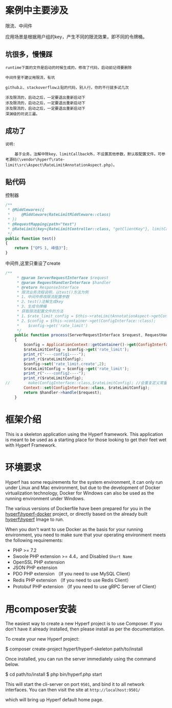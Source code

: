 # 案例中主要涉及
限流、中间件

应用场景是根据用户组的key，产生不同的限流效果，即不同的令牌桶。

坑很多，慢慢踩
------
    runtime下面的文件是启动的时候生成的，修改了代码，启动前记得要删除
    
    中间件里不建议用限流，有坑
    
    github上、stackoverflow上贴的代码，别人行，你的不行就多试几次
    
    涉及限流的，启动之后，一定要退出重新启动下
    涉及限流的，启动之后，一定要退出重新启动下
    涉及限流的，启动之后，一定要退出重新启动下
    深渊级的坑说三遍。

成功了
-----

    说明:
    
        基于业务，注解中除key、limitCallback外，不设置其他参数，默认取配置文件。可参考源码(\vendor\hyperf\rate-limit\src\Aspect\RateLimitAnnotationAspect.php)。


    
贴代码
-----
控制器
```javascript
/**
 * @Middlewares({
 *     @Middleware(RateLimitMiddleware::class)
 * })
 * @RequestMapping(path="test")
 * @RateLimit(key={RateLimitController::class, "getClientKey"}, limitCallback={RateLimitController::class, "rateLimitCallback"})
 */
public function test()
{
    return ["QPS 1, 峰值3"];
}
```

中间件,这里只重设了create
```javascript
/**
     * @param ServerRequestInterface $request
     * @param RequestHandlerInterface $handler
     * @return ResponseInterface
     * 限流业务流程说明，以test()方法为例
     * 1、中间件修改限流配置参数
     * 2、test()注解生成key
     * 3、生成令牌桶
     * 获取限流配置文件的方法
     * 1、$rate_limit_config = $this->rateLimitAnnotationAspect->getConfig();
     * 2、$config = $this->container->get(ConfigInterface::class);
     *    $config->get('rate_limit')
     */
    public function process(ServerRequestInterface $request, RequestHandlerInterface $handler): ResponseInterface
    {
        $config = ApplicationContext::getContainer()->get(ConfigInterface::class);
        $rateLimitConfig = $config->get('rate_limit');
        print_r("----config1----");
        print_r($rateLimitConfig);
        $config->set('rate_limit.create',2);
        $rateLimitConfig = $config->get('rate_limit');
        print_r("----config2----");
        print_r($rateLimitConfig);
//        make(ConfigInterface::class,$rateLimitConfig); //会重复定义常量
        Context::set(ConfigInterface::class, $rateLimitConfig);
        return $handler->handle($request);
    }
```
# 框架介绍

This is a skeleton application using the Hyperf framework. This application is meant to be used as a starting place for those looking to get their feet wet with Hyperf Framework.

# 环境要求

Hyperf has some requirements for the system environment, it can only run under Linux and Mac environment, but due to the development of Docker virtualization technology, Docker for Windows can also be used as the running environment under Windows.

The various versions of Dockerfile have been prepared for you in the [hyperf\hyperf-docker](https://github.com/hyperf/hyperf-docker) project, or directly based on the already built [hyperf\hyperf](https://hub.docker.com/r/hyperf/hyperf) Image to run.

When you don't want to use Docker as the basis for your running environment, you need to make sure that your operating environment meets the following requirements:  

 - PHP >= 7.2
 - Swoole PHP extension >= 4.4，and Disabled `Short Name`
 - OpenSSL PHP extension
 - JSON PHP extension
 - PDO PHP extension （If you need to use MySQL Client）
 - Redis PHP extension （If you need to use Redis Client）
 - Protobuf PHP extension （If you need to use gRPC Server of Client）

# 用composer安装

The easiest way to create a new Hyperf project is to use Composer. If you don't have it already installed, then please install as per the documentation.

To create your new Hyperf project:

$ composer create-project hyperf/hyperf-skeleton path/to/install

Once installed, you can run the server immediately using the command below.

$ cd path/to/install
$ php bin/hyperf.php start

This will start the cli-server on port `9501`, and bind it to all network interfaces. You can then visit the site at `http://localhost:9501/`

which will bring up Hyperf default home page.
